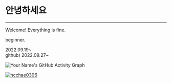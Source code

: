 # 안녕하세요
---
Welcome! Everything is fine.

beginner.

2022.09.19~   
github) 2022.09.27~

![Your Name's GitHub Activity Graph](https://activity-graph.herokuapp.com/graph?username=hcchae0306)

[![hcchae0306](https://github-readme-stats.vercel.app/api?username=hcchae0306)](https://github.com/anuraghazra/github-readme-stats)
